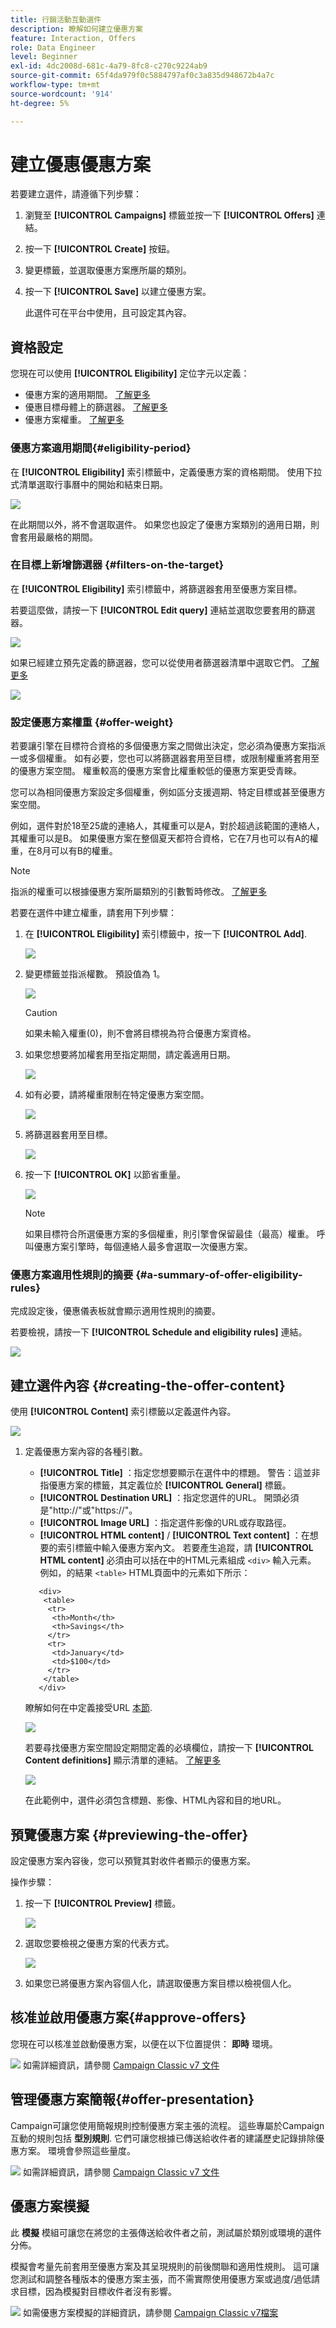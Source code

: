 ```yaml
---
title: 行銷活動互動選件
description: 瞭解如何建立優惠方案
feature: Interaction, Offers
role: Data Engineer
level: Beginner
exl-id: 4dc2008d-681c-4a79-8fc8-c270c9224ab9
source-git-commit: 65f4da979f0c5884797af0c3a835d948672b4a7c
workflow-type: tm+mt
source-wordcount: '914'
ht-degree: 5%

---
```


# 建立優惠優惠方案

若要建立選件，請遵循下列步驟：

1. 瀏覽至 **[!UICONTROL Campaigns]** 標籤並按一下 **[!UICONTROL Offers]** 連結。

1. 按一下 **[!UICONTROL Create]** 按鈕。

1. 變更標籤，並選取優惠方案應所屬的類別。

1. 按一下 **[!UICONTROL Save]** 以建立優惠方案。

   此選件可在平台中使用，且可設定其內容。

## 資格設定

您現在可以使用 **[!UICONTROL Eligibility]** 定位字元以定義：

* 優惠方案的適用期間。 [了解更多](#eligibility-period)
* 優惠目標母體上的篩選器。 [了解更多](#filters-on-the-target)
* 優惠方案權重。 [了解更多](#offer-weight)

### 優惠方案適用期間{#eligibility-period}

在 **[!UICONTROL Eligibility]** 索引標籤中，定義優惠方案的資格期間。 使用下拉式清單選取行事曆中的開始和結束日期。

![](assets/offer_eligibility_create_002.png)

在此期間以外，將不會選取選件。 如果您也設定了優惠方案類別的適用日期，則會套用最嚴格的期間。

### 在目標上新增篩選器 {#filters-on-the-target}

在 **[!UICONTROL Eligibility]** 索引標籤中，將篩選器套用至優惠方案目標。

若要這麼做，請按一下 **[!UICONTROL Edit query]** 連結並選取您要套用的篩選器。

![](assets/offer_eligibility_create_003.png)

如果已經建立預先定義的篩選器，您可以從使用者篩選器清單中選取它們。 [了解更多](interaction-predefined-filters.md)

![](assets/offer_eligibility_create_004.png)

### 設定優惠方案權重 {#offer-weight}

若要讓引擎在目標符合資格的多個優惠方案之間做出決定，您必須為優惠方案指派一或多個權重。 如有必要，您也可以將篩選器套用至目標，或限制權重將套用至的優惠方案空間。 權重較高的優惠方案會比權重較低的優惠方案更受青睞。

您可以為相同優惠方案設定多個權重，例如區分支援週期、特定目標或甚至優惠方案空間。

例如，選件對於18至25歲的連絡人，其權重可以是A，對於超過該範圍的連絡人，其權重可以是B。 如果優惠方案在整個夏天都符合資格，它在7月也可以有A的權重，在8月可以有B的權重。

>[!NOTE]
>
>指派的權重可以根據優惠方案所屬類別的引數暫時修改。 [了解更多](interaction-offer-catalog.md#creating-offer-categories)

若要在選件中建立權重，請套用下列步驟：

1. 在 **[!UICONTROL Eligibility]** 索引標籤中，按一下 **[!UICONTROL Add]**.

   ![](assets/offer_weight_create_001.png)

1. 變更標籤並指派權數。 預設值為 1。

   ![](assets/offer_weight_create_006.png)

   >[!CAUTION]
   >
   >如果未輸入權重(0)，則不會將目標視為符合優惠方案資格。

1. 如果您想要將加權套用至指定期間，請定義適用日期。

   ![](assets/offer_weight_create_002.png)

1. 如有必要，請將權重限制在特定優惠方案空間。

   ![](assets/offer_weight_create_003.png)

1. 將篩選器套用至目標。

   ![](assets/offer_weight_create_004.png)

1. 按一下 **[!UICONTROL OK]** 以節省重量。

   ![](assets/offer_weight_create_005.png)

   >[!NOTE]
   >
   >如果目標符合所選優惠方案的多個權重，則引擎會保留最佳（最高）權重。 呼叫優惠方案引擎時，每個連絡人最多會選取一次優惠方案。

### 優惠方案適用性規則的摘要 {#a-summary-of-offer-eligibility-rules}

完成設定後，優惠儀表板就會顯示適用性規則的摘要。

若要檢視，請按一下 **[!UICONTROL Schedule and eligibility rules]** 連結。

![](assets/offer_eligibility_create_005.png)

## 建立選件內容 {#creating-the-offer-content}

使用 **[!UICONTROL Content]** 索引標籤以定義選件內容。

![](assets/offer_content_create_001.png)

1. 定義優惠方案內容的各種引數。

   * **[!UICONTROL Title]** ：指定您想要顯示在選件中的標題。 警告：這並非指優惠方案的標籤，其定義位於 **[!UICONTROL General]** 標籤。
   * **[!UICONTROL Destination URL]** ：指定您選件的URL。 開頭必須是&quot;http://&quot;或&quot;https://&quot;。
   * **[!UICONTROL Image URL]** ：指定選件影像的URL或存取路徑。
   * **[!UICONTROL HTML content]** / **[!UICONTROL Text content]** ：在想要的索引標籤中輸入優惠方案內文。 若要產生追蹤，請 **[!UICONTROL HTML content]** 必須由可以括在中的HTML元素組成 `<div>` 輸入元素。 例如，的結果 `<table>` HTML頁面中的元素如下所示：

   ```
      <div> 
       <table>
        <tr>
         <th>Month</th>
         <th>Savings</th>   
        </tr>   
        <tr>    
         <td>January</td>
         <td>$100</td>   
        </tr> 
       </table> 
      </div>
   ```

   瞭解如何在中定義接受URL [本節](interaction-offer-spaces.md#configuring-the-status-when-the-proposition-is-accepted).

   ![](assets/offer_content_create_002.png)

   若要尋找優惠方案空間設定期間定義的必填欄位，請按一下 **[!UICONTROL Content definitions]** 顯示清單的連結。 [了解更多](interaction-offer-spaces.md)

   ![](assets/offer_content_create_003.png)

   在此範例中，選件必須包含標題、影像、HTML內容和目的地URL。

## 預覽優惠方案 {#previewing-the-offer}

設定優惠方案內容後，您可以預覽其對收件者顯示的優惠方案。

操作步驟：

1. 按一下 **[!UICONTROL Preview]** 標籤。

   ![](assets/offer_preview_create_001.png)

1. 選取您要檢視之優惠方案的代表方式。

   ![](assets/offer_preview_create_002.png)

1. 如果您已將優惠方案內容個人化，請選取優惠方案目標以檢視個人化。

<!--

## Create a hypothesis on an offer {#creating-a-hypothesis-on-an-offer}

You can create hypotheses on your offer propositions. This lets you determine the impact of your offers on purchases carried out for the product concerned.

>[!NOTE]
>
>These hypotheses are carried out via Response Manager. Please check your license agreement.

Hypotheses carried out on an offer proposition are referenced in their **[!UICONTROL Measure]** tab.

Creating hypotheses is detailed in [this page](../../campaign/using/about-response-manager.md).

-->

## 核准並啟用優惠方案{#approve-offers}

您現在可以核准並啟動優惠方案，以便在以下位置提供： **即時** 環境。

![](../assets/do-not-localize/book.png) 如需詳細資訊，請參閱 [Campaign Classic v7 文件](https://experienceleague.adobe.com/docs/campaign-classic/using/managing-offers/managing-an-offer-catalog/approving-and-activating-an-offer.html#approving-offer-content)

## 管理優惠方案簡報{#offer-presentation}

Campaign可讓您使用簡報規則控制優惠方案主張的流程。 這些專屬於Campaign互動的規則包括 **型別規則**. 它們可讓您根據已傳送給收件者的建議歷史記錄排除優惠方案。 環境會參照這些量度。

![](../assets/do-not-localize/book.png) 如需詳細資訊，請參閱 [Campaign Classic v7 文件](https://experienceleague.adobe.com/docs/campaign-classic/using/managing-offers/managing-an-offer-catalog/managing-offer-presentation.html#managing-offers)

## 優惠方案模擬

此 **模擬** 模組可讓您在將您的主張傳送給收件者之前，測試屬於類別或環境的選件分佈。

模擬會考量先前套用至優惠方案及其呈現規則的前後關聯和適用性規則。 這可讓您測試和調整各種版本的優惠方案主張，而不需實際使用優惠方案或過度/過低請求目標，因為模擬對目標收件者沒有影響。

![](../assets/do-not-localize/book.png) 如需優惠方案模擬的詳細資訊，請參閱 [Campaign Classic v7檔案](https://experienceleague.adobe.com/docs/campaign-classic/using/managing-offers/simulating-offers/about-offers-simulation.html)
